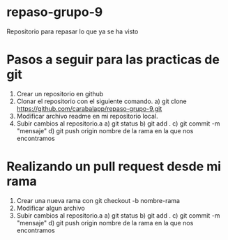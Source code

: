 # repaso-grupo-9
Repositorio para repasar lo que ya se ha visto

# Pasos a seguir para las practicas de git
1) Crear un repositorio en github
2) Clonar el repositorio con el siguiente comando.
   a) git clone https://github.com/carabalapp/repaso-grupo-9.git
3) Modificar archivo readme en mi repositorio local.
4) Subir cambios al repositorio.a
   a) git status
   b) git add .
   c) git commit -m "mensaje"
   d) git push origin nombre de la rama en la que nos encontramos

# Realizando un pull request desde mi rama
1) Crear una nueva rama con git checkout -b nombre-rama
2) Modificar algun archivo
3) Subir cambios al repositorio.a
   a) git status
   b) git add .
   c) git commit -m "mensaje"
   d) git push origin nombre de la rama en la que nos encontramos